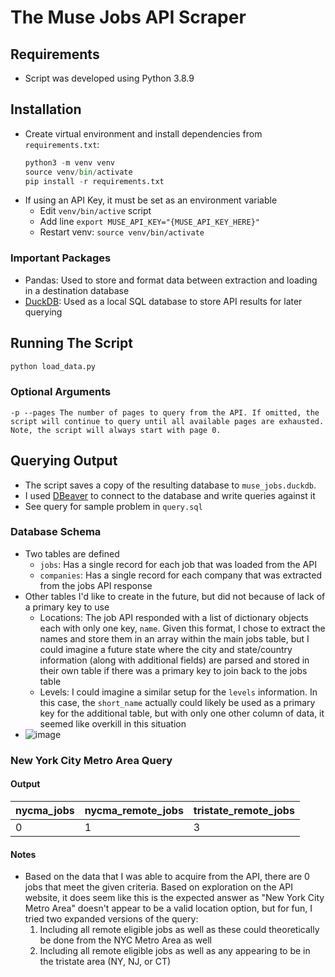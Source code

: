 # The Muse Jobs API Scraper

## Requirements 
- Script was developed using Python 3.8.9

## Installation
- Create virtual environment and install dependencies from `requirements.txt`: 
    ```python
    python3 -m venv venv
    source venv/bin/activate
    pip install -r requirements.txt
    ```
- If using an API Key, it must be set as an environment variable 
    - Edit `venv/bin/active` script 
    - Add line `export MUSE_API_KEY="{MUSE_API_KEY_HERE}"`
    - Restart venv: `source venv/bin/activate`

### Important Packages
- Pandas: Used to store and format data between extraction and loading in a destination database
- [DuckDB](https://duckdb.org): Used as a local SQL database to store API results for later querying 
## Running The Script
```python
python load_data.py
```
### Optional Arguments
```
-p --pages The number of pages to query from the API. If omitted, the script will continue to query until all available pages are exhausted. Note, the script will always start with page 0.
``````

## Querying Output
- The script saves a copy of the resulting database to `muse_jobs.duckdb`. 
- I used [DBeaver](https://dbeaver.io) to connect to the database and write queries against it 
- See query for sample problem in `query.sql`

### Database Schema
- Two tables are defined
    - `jobs`: Has a single record for each job that was loaded from the API
    - `companies`: Has a single record for each company that was extracted from the jobs API response
- Other tables I'd like to create in the future, but did not because of lack of a primary key to use
    - Locations: The job API responded with a list of dictionary objects each with only one key, `name`. Given this format, I chose to extract the names and store them in an array within the main jobs table, but I could imagine a future state where the city and state/country information (along with additional fields) are parsed and stored in their own table if there was a primary key to join back to the jobs table 
    - Levels: I could imagine a similar setup for the `levels` information. In this case, the `short_name` actually could likely be used as a primary key for the additional table, but with only one other column of data, it seemed like overkill in this situation
- ![image](db_diagram.png)

### New York City Metro Area Query
#### Output 

| nycma_jobs  | nycma_remote_jobs | tristate_remote_jobs |
|-------------|-------------------|----------------------|
| 0           | 1                 | 3                    |

#### Notes 
- Based on the data that I was able to acquire from the API, there are 0 jobs that meet the given criteria. Based on exploration on the API website, it does seem like this is the expected answer as "New York City Metro Area" doesn't appear to be a valid location option, but for fun, I tried two expanded versions of the query: 
    1. Including all remote eligible jobs as well as these could theoretically be done from the NYC Metro Area as well
    2. Including all remote eligible jobs as well as any appearing to be in the tristate area (NY, NJ, or CT)
